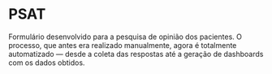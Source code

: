 # PSAT
 Formulário desenvolvido para a pesquisa de opinião dos pacientes. O processo, que antes era realizado manualmente, agora é totalmente automatizado — desde a coleta das respostas até a geração de dashboards com os dados obtidos.
